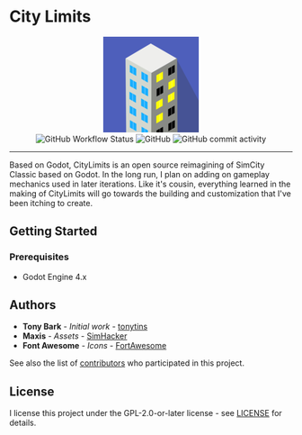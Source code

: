 # City Limits

<p align="center">
<img src="./icon.png">
<br>
<img alt="GitHub Workflow Status" src="https://img.shields.io/github/actions/workflow/status/tonytins/citylimits/godot.yml"> <img alt="GitHub" src="https://img.shields.io/github/license/tonytins/citylimits"> <img alt="GitHub commit activity" src="https://img.shields.io/github/commit-activity/w/tonytins/citylimits">
<hr>
</p>

Based on Godot, CityLimits is an open source reimagining of SimCity Classic based on Godot. In the long run, I plan on adding on gameplay mechanics used in later iterations. Like it's cousin, everything learned in the making of CityLimits will go towards the building and customization that I've been itching to create.

## Getting Started

### Prerequisites

- Godot Engine 4.x

## Authors

- **Tony Bark** - _Initial work_ - [tonytins](https://github.com/tonytins)
- **Maxis** - _Assets_ - [SimHacker](https://github.com/SimHacker/)
- **Font Awesome** - _Icons_ - [FortAwesome](https://github.com/FortAwesome)

See also the list of [contributors](https://github.com/tonytins/citylimits/contributors) who participated in this project.

## License

I license this project under the GPL-2.0-or-later license - see [LICENSE](LICENSE) for details.
